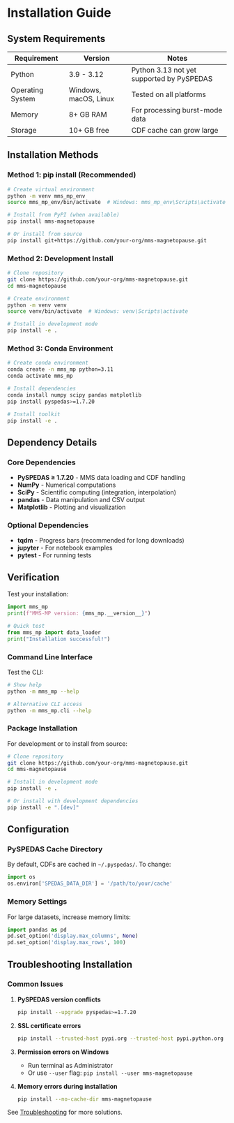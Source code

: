 # Installation Guide

## System Requirements

| Requirement | Version | Notes |
|-------------|---------|-------|
| Python | 3.9 - 3.12 | Python 3.13 not yet supported by PySPEDAS |
| Operating System | Windows, macOS, Linux | Tested on all platforms |
| Memory | 8+ GB RAM | For processing burst-mode data |
| Storage | 10+ GB free | CDF cache can grow large |

## Installation Methods

### Method 1: pip install (Recommended)

```bash
# Create virtual environment
python -m venv mms_mp_env
source mms_mp_env/bin/activate  # Windows: mms_mp_env\Scripts\activate

# Install from PyPI (when available)
pip install mms-magnetopause

# Or install from source
pip install git+https://github.com/your-org/mms-magnetopause.git
```

### Method 2: Development Install

```bash
# Clone repository
git clone https://github.com/your-org/mms-magnetopause.git
cd mms-magnetopause

# Create environment
python -m venv venv
source venv/bin/activate  # Windows: venv\Scripts\activate

# Install in development mode
pip install -e .
```

### Method 3: Conda Environment

```bash
# Create conda environment
conda create -n mms_mp python=3.11
conda activate mms_mp

# Install dependencies
conda install numpy scipy pandas matplotlib
pip install pyspedas>=1.7.20

# Install toolkit
pip install -e .
```

## Dependency Details

### Core Dependencies
- **PySPEDAS ≥ 1.7.20** - MMS data loading and CDF handling
- **NumPy** - Numerical computations
- **SciPy** - Scientific computing (integration, interpolation)
- **pandas** - Data manipulation and CSV output
- **Matplotlib** - Plotting and visualization

### Optional Dependencies
- **tqdm** - Progress bars (recommended for long downloads)
- **jupyter** - For notebook examples
- **pytest** - For running tests

## Verification

Test your installation:

```python
import mms_mp
print(f"MMS-MP version: {mms_mp.__version__}")

# Quick test
from mms_mp import data_loader
print("Installation successful!")
```

### Command Line Interface

Test the CLI:

```bash
# Show help
python -m mms_mp --help

# Alternative CLI access
python -m mms_mp.cli --help
```

### Package Installation

For development or to install from source:

```bash
# Clone repository
git clone https://github.com/your-org/mms-magnetopause.git
cd mms-magnetopause

# Install in development mode
pip install -e .

# Or install with development dependencies
pip install -e ".[dev]"
```

## Configuration

### PySPEDAS Cache Directory
By default, CDFs are cached in `~/.pyspedas/`. To change:

```python
import os
os.environ['SPEDAS_DATA_DIR'] = '/path/to/your/cache'
```

### Memory Settings
For large datasets, increase memory limits:

```python
import pandas as pd
pd.set_option('display.max_columns', None)
pd.set_option('display.max_rows', 100)
```

## Troubleshooting Installation

### Common Issues

1. **PySPEDAS version conflicts**
   ```bash
   pip install --upgrade pyspedas>=1.7.20
   ```

2. **SSL certificate errors**
   ```bash
   pip install --trusted-host pypi.org --trusted-host pypi.python.org mms-magnetopause
   ```

3. **Permission errors on Windows**
   - Run terminal as Administrator
   - Or use `--user` flag: `pip install --user mms-magnetopause`

4. **Memory errors during installation**
   ```bash
   pip install --no-cache-dir mms-magnetopause
   ```

See [Troubleshooting](troubleshooting.md) for more solutions.